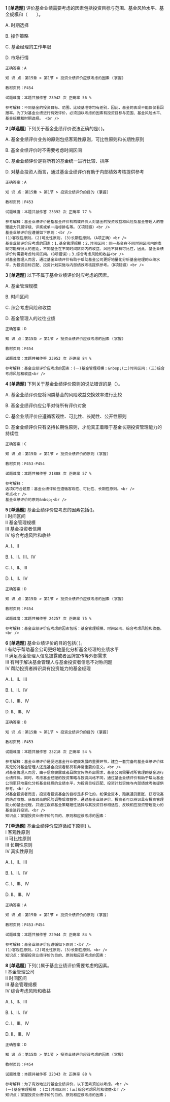 **1 [单选题]** 评价基金业绩需要考虑的因素包括投资目标与范围、基金风险水平、基金规模和（&emsp;&emsp;）。 

A. 时期选择

B. 操作策略

C. 基金经理的工作年限

D. 市场行情 

```
正确答案：A

知 识 点：第15章 > 第1节 > 投资业绩评价应该考虑的因素 (掌握)

教材页码：P454

试题难度：本题共被作答 23942 次 正确率 56 %

参考解释：不同基金的投资目标、范围、比较基准等均有差别，因此，基金的表现不能仅仅看回报率。为了对基金业绩进行有效评价，必须加以考虑的因素有投资目标与范围、基金风险水平、基金规模和时期选择。 <br />

```


**2 [单选题]** 下列关于基金业绩评价说法正确的是(   )。

A. 基金业绩评价业务的原则包括客观性原则，可比性原则和长期性原则

B. 基金业绩评价时不需要考虑时间区间

C. 基金业绩评价是将所有的基金统一进行比较、排序

D. 对基金投资人而言，通过基金业绩评价有助于内部绩效考核提供参考 

```
正确答案：A

知 识 点：第15章 > 第1节 > 投资业绩评价的目的 (掌握)

教材页码：P453

试题难度：本题共被作答 23392 次 正确率 77 %

参考解释：基金业绩评价是指基金评价机构或评价人对基金的投资收益和风险及基金管理人的管理能力开展评级、评奖或单一指标排名等。（C项错误）<br />
基金业绩评价应遵循如下原则：<br />
(1)客观性原则，(2)可比性原则，(3)长期性原则。（A项正确）<br />
基金业绩评价应考虑的因素：1.基金管理规模；2.时间区间：同一基金在不同时间区间内的表现可能有很大的差距，不同基金在不同时间区间内的收益、风险不具有可比性，因此，基金业绩评价时需要考虑时间区间。（B项错误）；3.综合考虑风险和收益<br />
对基金管理人而言，通过基金业绩评价有助于帮助基金公司更好地量化分析基金经理的业绩水平，为投资目标匹配、投资计划实施与内部绩效考核提供参考。（D项错误）<br />
```


**3 [单选题]** 以下不属于基金业绩评价时应考虑的因素。

A. 基金管理规模

B. 时间区间

C. 综合考虑风险和收益

D. 基金管理人的过往业绩&nbsp;

```
正确答案：D

知 识 点：第15章 > 第1节 > 投资业绩评价应该考虑的因素 (掌握)

教材页码：P454

试题难度：本题共被作答 23953 次 正确率 84 %

参考解释：基金业绩评价应考虑的因素：(一)基金管理规模；&nbsp;(二)时间区间；(三)综合考虑风险和收益<br />
```


**4 [单选题]** 
下列关于基金业绩评价原则的说法错误的是（）。

A. 基金业绩评价应将同类基金的风险收益交换效率进行比较

B. 基金业绩评价应公平对待所有评价对象

C. 基金业绩评价应遵循客观性、可比性、长期性、公开性原则

D. 基金业绩评价只有坚持长期性原则，才能真正着眼于基金长期投资管理能力的持续性

```
正确答案：C

知 识 点：第15章 > 第1节 > 投资业绩评价的原则 (掌握)

教材页码：P453-P454

试题难度：本题共被作答 21888 次 正确率 57 %

参考解释：
选项C符合题意：基金业绩评价应遵循客观性、可比性、长期性原则。<br />
考点<br />
基金业绩评价的原则&nbsp;<br />

```


**5 [单选题]** 基金业绩评价应考虑的因素包括()。 <br />
Ⅰ 时间区间 <br />
Ⅱ 基金管理规模 <br />
Ⅲ 基金投资者信用 <br />
Ⅳ 综合考虑风险和收益 

A. Ⅰ、Ⅱ

B. Ⅰ、Ⅱ、Ⅲ、Ⅳ

C. Ⅰ、Ⅱ、Ⅲ

D. Ⅰ、Ⅱ、Ⅳ 

```
正确答案：D

知 识 点：第15章 > 第1节 > 投资业绩评价应该考虑的因素 (掌握)

教材页码：P454

试题难度：本题共被作答 24257 次 正确率 75 %

参考解释：基金业绩评价应考虑的因素包括：基金管理规模、时间区间、综合考虑风险和收益。 <br />

```


**6 [单选题]** 基金业绩评价的目的包括( )。 <br />
Ⅰ 有助于帮助基金公司更好地量化分析基金经理的业绩水平 <br />
Ⅱ 满足基金管理人信息披露或者品牌宣传等外部需求 <br />
Ⅲ 有利于解决基金管理人与基金投资者信息不对称问题 <br />
Ⅳ 帮助投资者辨识具有投资能力的基金经理

A. Ⅰ、Ⅱ、Ⅲ

B. Ⅰ、Ⅱ、Ⅳ

C. Ⅰ、Ⅲ、Ⅳ

D. Ⅱ、Ⅲ、Ⅳ 

```
正确答案：B

知 识 点：第15章 > 第1节 > 投资业绩评价的目的 (掌握)

教材页码：P453

试题难度：本题共被作答 23218 次 正确率 54 %

参考解释：基金业绩评价是促进基金行业健康发展的重要环节，建立一套完备的基金业绩评价体系无论对基金管理人还是基金投资者都具有非常重要的意义。<br />
对基金管理人而言，由于信息披露或者品牌宣传等外部需求，基金公司需要对所管理的基金进行业绩评价。同时，考虑基金经理的投资策略与投资风格不同，通过基金业绩评价有助于帮助基金公司更好地量化分析基金经理的业绩水平，为投资目标匹配、投资计划实施与内部绩效考核提供参考。<br />
对基金投资者而言，投资者投资基金的目标是多样化的，如保全资本、跑赢通货膨胀、获取较高的绝对收益、获取较高的风险调整后收益等，通过基金业绩评价，投资者可以辨识具有投资管理能力的基金经理，并通过跟踪基金策略理性选择与其投资目标相适应、反映相应投资管理能力的基金进行投资。<br />
知识点：掌握投资业绩评价的目的、原则和应该考虑的因素：
```


**7 [单选题]** 基金业绩评价应遵循如下原则( )。 <br />
Ⅰ 客观性原则 <br />
Ⅱ 可比性原则 <br />
Ⅲ 长期性原则 <br />
Ⅳ 真实性原则

A. Ⅰ、Ⅱ、Ⅲ

B. Ⅰ、Ⅱ、Ⅳ

C. Ⅰ、Ⅲ、Ⅳ

D. Ⅱ、Ⅲ、Ⅳ 

```
正确答案：A

知 识 点：第15章 > 第1节 > 投资业绩评价的原则 (掌握)

教材页码：P453-P454

试题难度：本题共被作答 22944 次 正确率 84 %

参考解释：基金业绩评价应遵循如下原则：<br />
(1)客观性原则，(2)可比性原则，(3)长期性原则。<br />
知识点：掌握投资业绩评价的目的、原则和应该考虑的因素：
```


**8 [单选题]** 下列( )属于基金业绩评价需要考虑的因素。 <br />
Ⅰ 基金管理公司 <br />
Ⅱ 时间区间 <br />
Ⅲ 基金管理规模 <br />
Ⅳ 综合考虑风险和收益

A. Ⅰ、Ⅱ、Ⅲ

B. Ⅰ、Ⅱ、Ⅳ

C. Ⅰ、Ⅲ、Ⅳ

D. Ⅱ、Ⅲ、Ⅳ 

```
正确答案：D

知 识 点：第15章 > 第1节 > 投资业绩评价应该考虑的因素 (掌握)

教材页码：P454

试题难度：本题共被作答 22343 次 正确率 88 %

参考解释：为了有效地进行基金业绩评价，以下因素须加以考虑。<br />
(一)基金管理规模 ；(二)时间区间；(三)综合考虑风险和收益<br />
知识点：掌握投资业绩评价的目的、原则和应该考虑的因素；
```

